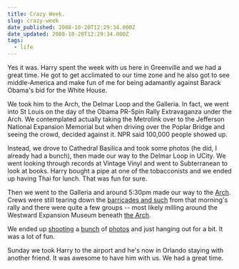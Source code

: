 ```yaml
---
title: Crazy Week.
slug: crazy-week
date_published: 2008-10-20T12:29:34.000Z
date_updated: 2008-10-20T12:29:34.000Z
tags:
  - life
---
```


Yes it was. Harry spent the week with us here in Greenville and we had a great time. He got to get acclimated to our time zone and he also got to see middle-America and make fun of me for being adamantly against Barack Obama's bid for the White House.

We took him to the Arch, the Delmar Loop and the Galleria. In fact, we went into St Louis on the day of the Obama PR-Spin Rally Extravaganza under the Arch. We contemplated actually taking the Metrolink over to the Jefferson National Expansion Memorial but when driving over the Poplar Bridge and seeing the crowd, decided against it. NPR said 100,000 people showed up.

Instead, we drove to Cathedral Basilica and took some photos (he did, I already had a bunch), then made our way to the Delmar Loop in UCity. We went looking through records at Vintage Vinyl and went to Subterranean to look at books. Harry bought a pipe at one of the tobacconists and we ended up having Thai for lunch. That was fun for sure.

Then we went to the Galleria and around 5:30pm made our way to the [Arch](http://www.flickr.com/photos/asilentthing/2952913443/in/set-72157608165212605/). Crews were still tearing down the [barricades and such](http://www.flickr.com/photos/asilentthing/2953784254/in/set-72157608165212605/) from that morning's rally and there were quite a few groups -- most likely milling around the Westward Expansion Museum beneath [the Arch](http://www.flickr.com/photos/asilentthing/2953788342/in/set-72157608165212605/).

We ended up [shooting](http://www.flickr.com/photos/asilentthing/2952909593/in/set-72157608165212605/) a [bunch](http://www.flickr.com/photos/asilentthing/2953769278/in/set-72157608165212605/) of [photos](http://www.flickr.com/photos/asilentthing/2952929673/in/set-72157608165212605/) and just hanging out for a bit. It was a lot of fun.

Sunday we took Harry to the airport and he's now in Orlando staying with another friend. It was awesome to have him with us. We had a great time.
